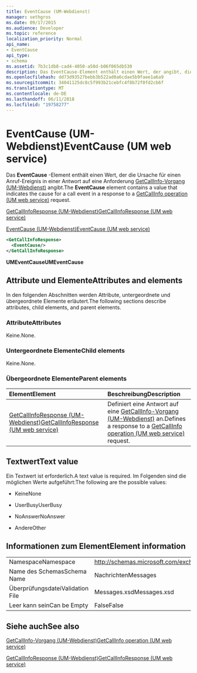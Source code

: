 ```yaml
---
title: EventCause (UM-Webdienst)
manager: sethgros
ms.date: 09/17/2015
ms.audience: Developer
ms.topic: reference
localization_priority: Normal
api_name:
- EventCause
api_type:
- schema
ms.assetid: 7b3c1db8-cad4-4050-a50d-b06f065db530
description: Das EventCause-Element enthält einen Wert, der angibt, die Ursache für ein Aufrufereignis in eine Antwort auf eine GetCallInfo-Vorgang (UM-Webdienst) an.
ms.openlocfilehash: dd73d93527bebb3b522ad0a6cdae5b9faee1a6a9
ms.sourcegitcommit: 34041125dc8c5f993b21cebfc4f8b72f0fd2cb6f
ms.translationtype: MT
ms.contentlocale: de-DE
ms.lasthandoff: 06/11/2018
ms.locfileid: "19758277"
---
```

# <a name="eventcause-um-web-service"></a><span data-ttu-id="cbfe3-103">EventCause (UM-Webdienst)</span><span class="sxs-lookup"><span data-stu-id="cbfe3-103">EventCause (UM web service)</span></span>

<span data-ttu-id="cbfe3-104">Das **EventCause** -Element enthält einen Wert, der die Ursache für einen Anruf-Ereignis in einer Antwort auf eine Anforderung [GetCallInfo-Vorgang (UM-Webdienst)](getcallinfo-operation-um-web-service.md) angibt.</span><span class="sxs-lookup"><span data-stu-id="cbfe3-104">The **EventCause** element contains a value that indicates the cause for a call event in a response to a [GetCallInfo operation (UM web service)](getcallinfo-operation-um-web-service.md) request.</span></span> 
  
[<span data-ttu-id="cbfe3-105">GetCallInfoResponse (UM-Webdienst)</span><span class="sxs-lookup"><span data-stu-id="cbfe3-105">GetCallInfoResponse (UM web service)</span></span>](getcallinforesponse-um-web-service.md)
  
[<span data-ttu-id="cbfe3-106">EventCause (UM-Webdienst)</span><span class="sxs-lookup"><span data-stu-id="cbfe3-106">EventCause (UM web service)</span></span>](eventcause-um-web-service.md)
  
```xml
<GetCallInfoResponse>
  <EventCause/>
</GetCallInfoResponse>
```

 <span data-ttu-id="cbfe3-107">**UMEventCause**</span><span class="sxs-lookup"><span data-stu-id="cbfe3-107">**UMEventCause**</span></span>
## <a name="attributes-and-elements"></a><span data-ttu-id="cbfe3-108">Attribute und Elemente</span><span class="sxs-lookup"><span data-stu-id="cbfe3-108">Attributes and elements</span></span>

<span data-ttu-id="cbfe3-109">In den folgenden Abschnitten werden Attribute, untergeordnete und übergeordnete Elemente erläutert.</span><span class="sxs-lookup"><span data-stu-id="cbfe3-109">The following sections describe attributes, child elements, and parent elements.</span></span>
  
### <a name="attributes"></a><span data-ttu-id="cbfe3-110">Attribute</span><span class="sxs-lookup"><span data-stu-id="cbfe3-110">Attributes</span></span>

<span data-ttu-id="cbfe3-111">Keine.</span><span class="sxs-lookup"><span data-stu-id="cbfe3-111">None.</span></span>
  
### <a name="child-elements"></a><span data-ttu-id="cbfe3-112">Untergeordnete Elemente</span><span class="sxs-lookup"><span data-stu-id="cbfe3-112">Child elements</span></span>

<span data-ttu-id="cbfe3-113">Keine.</span><span class="sxs-lookup"><span data-stu-id="cbfe3-113">None.</span></span>
  
### <a name="parent-elements"></a><span data-ttu-id="cbfe3-114">Übergeordnete Elemente</span><span class="sxs-lookup"><span data-stu-id="cbfe3-114">Parent elements</span></span>

|<span data-ttu-id="cbfe3-115">**Element**</span><span class="sxs-lookup"><span data-stu-id="cbfe3-115">**Element**</span></span>|<span data-ttu-id="cbfe3-116">**Beschreibung**</span><span class="sxs-lookup"><span data-stu-id="cbfe3-116">**Description**</span></span>|
|:-----|:-----|
|[<span data-ttu-id="cbfe3-117">GetCallInfoResponse (UM-Webdienst)</span><span class="sxs-lookup"><span data-stu-id="cbfe3-117">GetCallInfoResponse (UM web service)</span></span>](getcallinforesponse-um-web-service.md) <br/> |<span data-ttu-id="cbfe3-118">Definiert eine Antwort auf eine [GetCallInfo-Vorgang (UM-Webdienst)](getcallinfo-operation-um-web-service.md) an.</span><span class="sxs-lookup"><span data-stu-id="cbfe3-118">Defines a response to a [GetCallInfo operation (UM web service)](getcallinfo-operation-um-web-service.md) request.</span></span>  <br/> |
   
## <a name="text-value"></a><span data-ttu-id="cbfe3-119">Textwert</span><span class="sxs-lookup"><span data-stu-id="cbfe3-119">Text value</span></span>

<span data-ttu-id="cbfe3-120">Ein Textwert ist erforderlich.</span><span class="sxs-lookup"><span data-stu-id="cbfe3-120">A text value is required.</span></span> <span data-ttu-id="cbfe3-121">Im Folgenden sind die möglichen Werte aufgeführt:</span><span class="sxs-lookup"><span data-stu-id="cbfe3-121">The following are the possible values:</span></span>
  
- <span data-ttu-id="cbfe3-122">Keine</span><span class="sxs-lookup"><span data-stu-id="cbfe3-122">None</span></span>
    
- <span data-ttu-id="cbfe3-123">UserBusy</span><span class="sxs-lookup"><span data-stu-id="cbfe3-123">UserBusy</span></span>
    
- <span data-ttu-id="cbfe3-124">NoAnswer</span><span class="sxs-lookup"><span data-stu-id="cbfe3-124">NoAnswer</span></span>
    
- <span data-ttu-id="cbfe3-125">Andere</span><span class="sxs-lookup"><span data-stu-id="cbfe3-125">Other</span></span>
    
## <a name="element-information"></a><span data-ttu-id="cbfe3-126">Informationen zum Element</span><span class="sxs-lookup"><span data-stu-id="cbfe3-126">Element information</span></span>

|||
|:-----|:-----|
|<span data-ttu-id="cbfe3-127">Namespace</span><span class="sxs-lookup"><span data-stu-id="cbfe3-127">Namespace</span></span>  <br/> |http://schemas.microsoft.com/exchange/services/2006/messages  <br/> |
|<span data-ttu-id="cbfe3-128">Name des Schemas</span><span class="sxs-lookup"><span data-stu-id="cbfe3-128">Schema Name</span></span>  <br/> |<span data-ttu-id="cbfe3-129">Nachrichten</span><span class="sxs-lookup"><span data-stu-id="cbfe3-129">Messages</span></span>  <br/> |
|<span data-ttu-id="cbfe3-130">Überprüfungsdatei</span><span class="sxs-lookup"><span data-stu-id="cbfe3-130">Validation File</span></span>  <br/> |<span data-ttu-id="cbfe3-131">Messages.xsd</span><span class="sxs-lookup"><span data-stu-id="cbfe3-131">Messages.xsd</span></span>  <br/> |
|<span data-ttu-id="cbfe3-132">Leer kann sein</span><span class="sxs-lookup"><span data-stu-id="cbfe3-132">Can be Empty</span></span>  <br/> |<span data-ttu-id="cbfe3-133">False</span><span class="sxs-lookup"><span data-stu-id="cbfe3-133">False</span></span>  <br/> |
   
## <a name="see-also"></a><span data-ttu-id="cbfe3-134">Siehe auch</span><span class="sxs-lookup"><span data-stu-id="cbfe3-134">See also</span></span>



[<span data-ttu-id="cbfe3-135">GetCallInfo-Vorgang (UM-Webdienst)</span><span class="sxs-lookup"><span data-stu-id="cbfe3-135">GetCallInfo operation (UM web service)</span></span>](getcallinfo-operation-um-web-service.md)
  
[<span data-ttu-id="cbfe3-136">GetCallInfoResponse (UM-Webdienst)</span><span class="sxs-lookup"><span data-stu-id="cbfe3-136">GetCallInfoResponse (UM web service)</span></span>](getcallinforesponse-um-web-service.md)

